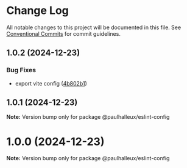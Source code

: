 # Change Log

All notable changes to this project will be documented in this file.
See [Conventional Commits](https://conventionalcommits.org) for commit guidelines.

## 1.0.2 (2024-12-23)


### Bug Fixes

* export vite config ([4b802b1](https://github.com/paulhalleux/phal-configs/commit/4b802b1bd31660bce9e9aff80ccc63358d384c1b))





## 1.0.1 (2024-12-23)

**Note:** Version bump only for package @paulhalleux/eslint-config





# 1.0.0 (2024-12-23)

**Note:** Version bump only for package @paulhalleux/eslint-config

